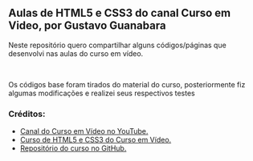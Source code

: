 ## Aulas de HTML5 e CSS3 do canal Curso em Video, por Gustavo Guanabara

Neste repositório quero compartilhar alguns códigos/páginas que desenvolvi nas aulas do curso em vídeo.

<br>

Os códigos base foram tirados do material do curso, posteriormente fiz algumas modificações e realizei seus respectivos testes

### Créditos:

- [Canal do Curso em Vídeo no YouTube.](https://www.youtube.com/@CursoemVideo)
- [Curso de HTML5 e CSS3 do Curso em Vídeo.](https://www.youtube.com/watch?v=Ejkb_YpuHWs&list=PLHz_AreHm4dkZ9-atkcmcBaMZdmLHft8n)
- [Repositório do curso no GitHub.](https://github.com/gustavoguanabara/html-css)
